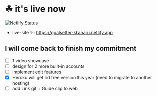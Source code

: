 # ☘ it's live now

[![Netlify Status](https://api.netlify.com/api/v1/badges/51b6a222-c8b3-4df0-bca5-c849c548ff53/deploy-status)](https://app.netlify.com/sites/goalsetter-khanaru/deploys)
- live-site ✨: <https://goalsetter-khanaru.netlify.app>

## I will come back to finish my commitment

- [ ] 1 video showcase
- [ ] design for 2 more built-in accounts
- [ ] implement edit features
- [x] Heroku will get rid free version this year (need to migrate to another hosting)
- [ ] add Link git + Guide clip to web
